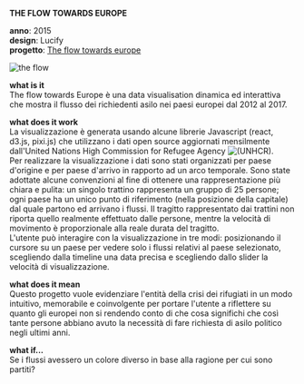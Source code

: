 **THE FLOW TOWARDS EUROPE**

**anno**: 2015 <br>
**design**: Lucify <br>
**progetto**: [The flow towards europe](https://www.lucify.com/the-flow-towards-europe/)


![the flow](https://dublin.sciencegallery.com/trauma/assets/img/exhibits/the-flow-towards-europe.jpg)


**what is it** <br>
The flow towards Europe è una data visualisation dinamica ed interattiva che mostra il flusso dei richiedenti asilo nei paesi europei dal 2012 al 2017.


**what does it work** <br>
La visualizzazione è generata usando alcune librerie Javascript (react, d3.js, pixi.js) che utilizzano i dati open source aggiornati mensilmente dall'United Nations High Commission for Refugee Agency ![(UNHCR)](http://popstats.unhcr.org/en/asylum_seekers_monthly). <br>
Per realizzare la visualizzazione i dati sono stati organizzati per paese d'origine e per paese d'arrivo in rapporto ad un arco temporale. Sono state adottate alcune convenzioni al fine di ottenere una rappresentazione più chiara e pulita: un singolo trattino rappresenta un gruppo di 25 persone; ogni paese ha un unico punto di riferimento (nella posizione della capitale) dal quale partono ed arrivano i flussi. Il tragitto rappresentato dai trattini non riporta quello realmente effettuato dalle persone, mentre la velocità di movimento è proporzionale alla reale durata del tragitto. <br>
L'utente può interagire con la visualizzazione in tre modi: posizionando il cursore su un paese per vedere solo i flussi relativi al paese selezionato, scegliendo dalla timeline una data precisa e scegliendo dallo slider la velocità di visualizzazione.


**what does it mean** <br>
Questo progetto vuole evidenziare l'entità della crisi dei rifugiati in un modo intuitivo, memorabile e coinvolgente per portare l'utente a riflettere su quanto gli europei non si rendendo conto di che cosa significhi che così tante persone abbiano avuto la necessità di fare richiesta di asilo politico negli ultimi anni.


**what if...** <br>
Se i flussi avessero un colore diverso in base alla ragione per cui sono partiti?
